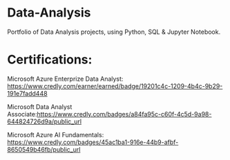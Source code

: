 # Data-Analysis
Portfolio of Data Analysis projects, using Python, SQL & Jupyter Notebook.
# Certifications:
Microsoft Azure Enterprize Data Analyst: https://www.credly.com/earner/earned/badge/19201c4c-1209-4b4c-9b29-191e7fadd448

Microsoft Data Analyst Associate:https://www.credly.com/badges/a84fa95c-c60f-4c5d-9a98-644824726d9a/public_url

Microsoft Azure AI Fundamentals: https://www.credly.com/badges/45ac1ba1-916e-44b9-afbf-8650549b46fb/public_url


